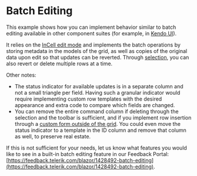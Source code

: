 # Batch Editing

This example shows how you can implement behavior similar to batch editing available in other component suites (for example, in [Kendo UI](https://demos.telerik.com/kendo-ui/grid/editing)).

It relies on the [InCell edit mode](https://docs.telerik.com/blazor-ui/components/grid/editing/incell) and implements the batch operations by storing metadata in the models of the grid, as well as copies of the original data upon edit so that updates can be reverted. Through [selection](https://docs.telerik.com/blazor-ui/components/grid/selection/multiple), you can also revert or delete multiple rows at a time.

Other notes:

* The status indicator for available updates is in a separate column and not a small triangle per field. Having such a granular indicator would require implementing custom row templates with the desired appearance and extra code to compare which fields are changed.
* You can remove the entire command column if deleting through the selection and the toolbar is sufficient, and if you implement row insertion through a [custom form outside of the grid](https://demos.telerik.com/blazor-ui/grid/editing-custom-form). You could even move the status indicator to a template in the ID column and remove that column as well, to preserve real estate.

If this is not sufficient for your needs, let us know what features you would like to see in a built-in batch editing feature in our Feedback Portal: [https://feedback.telerik.com/blazor/1428492-batch-editing](https://feedback.telerik.com/blazor/1428492-batch-editing).

